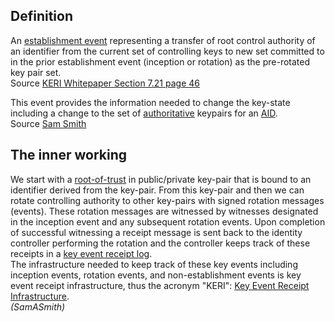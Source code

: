 ## Definition
An [establishment event](establishment-event) representing a transfer of root control authority of an identifier from the current set of controlling keys to new set committed to in the prior establishment event (inception or rotation) as the pre-rotated key pair set.\
Source [KERI Whitepaper Section 7.21 page 46](https://github.com/SmithSamuelM/Papers/blob/master/whitepapers/KERI_WP_2.x.web.pdf)

This event provides the information needed to change the key-state including a change to the set of [authoritative](authoritative) keypairs for an [AID](autonomic-identifier).\
Source [Sam Smith](https://github.com/WebOfTrust/ietf-keri/blob/main/draft-ssmith-keri.md#basic-terminology)

## The inner working
We start with a [root-of-trust](root-of-trust) in public/private key-pair that is bound to an identifier derived from the key-pair. From this key-pair and then we can rotate controlling authority to other key-pairs with signed rotation messages (events). These rotation messages are witnessed by witnesses designated in the inception event and any subsequent rotation events. Upon completion of successful witnessing a receipt message is sent back to the identity controller performing the rotation and the controller keeps track of these receipts in a [key event receipt log](key-event-receipt-log).\
The infrastructure needed to keep track of these key events including inception events, rotation events, and non-establishment events is key event receipt infrastructure, thus the acronym "KERI": [Key Event Receipt Infrastructure](key-event-receipt-infrastructure-(KERI)).\
_(SamASmith)_
